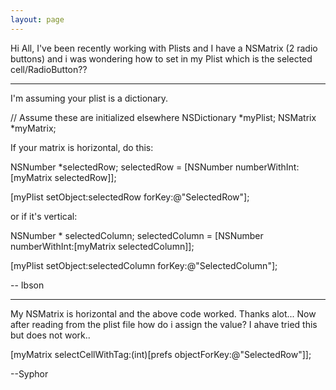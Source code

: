 ```yaml
---
layout: page
---
```


Hi All,
       I've been recently working with Plists and I have a NSMatrix (2 radio buttons) and i was wondering how to set in my Plist which is the selected cell/RadioButton??

----

I'm assuming your plist is a dictionary.
    
// Assume these are initialized elsewhere
NSDictionary *myPlist;
NSMatrix *myMatrix;


If your matrix is horizontal, do this:
    
NSNumber *selectedRow;
selectedRow = [NSNumber numberWithInt:[myMatrix selectedRow]];

[myPlist setObject:selectedRow forKey:@"SelectedRow"];


or if it's vertical:
    
NSNumber * selectedColumn;
selectedColumn = [NSNumber numberWithInt:[myMatrix selectedColumn]];

[myPlist setObject:selectedColumn forKey:@"SelectedColumn"];


-- Ibson

----

My NSMatrix is horizontal and the above code worked. Thanks alot... Now after reading from the plist file how do i assign the value? I ahave tried this but does not work..

    
[myMatrix selectCellWithTag:(int)[prefs objectForKey:@"SelectedRow"]];


--Syphor
